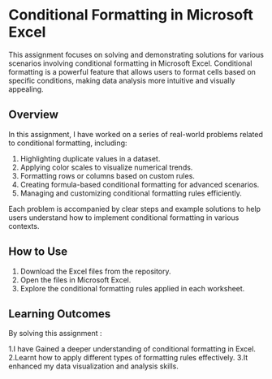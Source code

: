 # Conditional Formatting in Microsoft Excel

This assignment focuses on solving and demonstrating solutions for various scenarios involving conditional formatting in Microsoft Excel. Conditional formatting is a powerful feature that allows users to format cells based on specific conditions, making data analysis more intuitive and visually appealing.

## Overview

In this assignment, I have worked on a series of real-world problems related to conditional formatting, including:

1. Highlighting duplicate values in a dataset.
2. Applying color scales to visualize numerical trends.
3. Formatting rows or columns based on custom rules.
4. Creating formula-based conditional formatting for advanced scenarios.
5. Managing and customizing conditional formatting rules efficiently.

Each problem is accompanied by clear steps and example solutions to help users understand how to implement conditional formatting in various contexts.


## How to Use

1. Download the Excel files from the repository.
2. Open the files in Microsoft Excel.
3. Explore the conditional formatting rules applied in each worksheet.

## Learning Outcomes

By solving this assignment :

1.I have Gained a deeper understanding of conditional formatting in Excel.
2.Learnt how to apply different types of formatting rules effectively.
3.It enhanced my data visualization and analysis skills.
